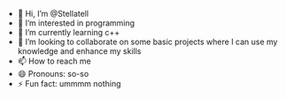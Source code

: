 - 👋 Hi, I’m @Stellatell
- 👀 I’m interested in programming 
- 🌱 I’m currently learning c++
- 💞️ I’m looking to collaborate on some basic projects where I can use my knowledge and enhance my skills 
- 📫 How to reach me 
- 😄 Pronouns: so-so
- ⚡ Fun fact: ummmm nothing 

<!---
Stellatell/Stellatell is a ✨ special ✨ repository because its `README.md` (this file) appears on your GitHub profile.
You can click the Preview link to take a look at your changes.
--->
